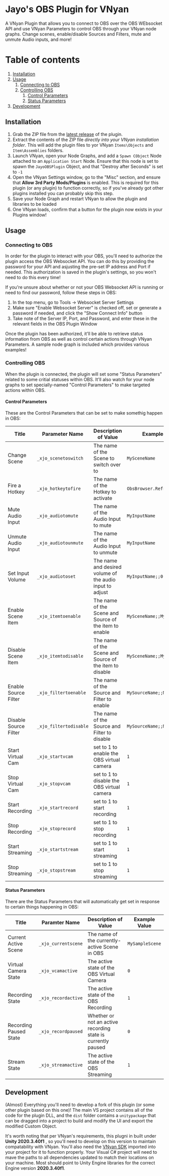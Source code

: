 # Jayo's OBS Plugin for VNyan

A VNyan Plugin that allows you to connect to OBS over the OBS WEbsocket API and use VNyan Parameters to control OBS through your VNyan node graphs. Change scenes, enable/disable Sources and Filters, mute and unmute Audio inputs, and more!

# Table of contents
1. [Installation](#installation)
2. [Usage](#usage)
    1. [Connecting to OBS](#connecting-to-obs)
    2. [Controlling OBS](#controlling-obs)
        1. [Control Parameters](#control-parameters)
        2. [Status Parameters](#status-parameters)
3. [Development](#development)

## Installation
1. Grab the ZIP file from the [latest release](https://github.com/jayo-exe/JayoOBSPlugin/releases/latest) of the plugin.
2. Extract the contents of the ZIP file _directly into your VNyan installation folder_.  This will add the plugin files to yor VNyan `Items\Objects` and `Item\Assemblies` folders.
3. Launch VNyan, open your Node Graphs, and add a `Spawn CObject` Node attached to an `Application Start` Node.  Ensure that this node is set to spawn the `JayoOBSPlugin` Object, and that "Destroy after Seconds" is set to `-1`
4. Open the VNyan Settings window, go to the "Misc" section, and ensure that **Allow 3rd Party Mods/Plugins** is enabled. This is required for this plugin  (or any plugin) to function correctly, so if you've already got other plugins installed you can probably skip this step.
5. Save your Node Graph and restart VNyan to allow the plugin and libraries to be loaded
6. One VNyan loads, confirm that a button for the plugin now exists in your Plugins window!

## Usage
### Connecting to OBS
In order for the plugin to interact with your OBS, you'll need to authorize the plugin access the OBS Websocket API.  You can do this by providing the password for your API and asjusting the pre-set IP address and Port if needed. This authorization is saved in the plugin's settings, so you won't need to do this every time!

If you're unsure about whether or not your OBS Websocket API is running or need to find our password, follow these steps in OBS:
1. In the top menu, go to Tools -> Websocket Server Settings
2. Make sure "Enable Websocket Server" is checked off, set or generate a password if needed, and click the "Show Connect Info" button
3. Take note of the Server IP, Port, and Password, and enter these in the relevant fields in the OBS Plugin Window

Once the plugin has been authorized, it'll be able to retrieve status information from OBS as well as control certain actions through VNyan Parameters.  A sample node graph is included which provides various examples!

### Controlling OBS
When the plugin is connected, the plugin will set some "Status Parameters" related to some critial statuses within OBS. It'll also watch for your node graphs to set specially-named "Control Parameters" to make targeted actions within OBS.

#### Control Parameters
These are the Control Parameters that can be set to make somethig happen in OBS:

| Title                 | Parameter Name         | Description of Value                                     | Example Value                |
|-----------------------|------------------------|----------------------------------------------------------|------------------------------|
| Change Scene          | `_xjo_scenetoswitch`   | The name of the Scene to switch over to                  | `MySceneName`                |
| Fire a Hotkey         | `_xjo_hotkeytofire`    | The name of the Hotkey to activate                       | `ObsBrowser.Refresh`         |
| Mute Audio Input      | `_xjo_audiotomute`     | The name of the Audio Input to mute                      | `MyInputName`                |
| Unmute Audio Input    | `_xjo_audiotounmute`   | The name of the Audio Input to unmute                    | `MyInputName`                |
| Set Input Volume      | `_xjo_audiotoset`      | The name and desired volume of the audio input to adjust | `MyInputName;;0.69`          |
| Enable Scene Item     | `_xjo_itemtoenable`    | The name of the Scene and Source of the item to enable   | `MySceneName;;MySourceName`  |
| Disable Scene Item    | `_xjo_itemtodisable`   | The name of the Scene and Source of the item to disable  | `MySceneName;;MySourceName`  |
| Enable Source Filter  | `_xjo_filtertoenable`  | The name of the Source and Filter to enable              | `MySourceName;;MyFilterName` |
| Disable Source Filter | `_xjo_filtertodisable` | The name of the Source and Filter to disable             | `MySourceName;;MyFilterName` |
| Start Virtual Cam     | `_xjo_startvcam`       | set to 1 to enable the OBS virtual camera                | `1`                          |
| Stop Virtual Cam      | `_xjo_stopvcam`        | set to 1 to disable the OBS virtual camera               | `1`                          |
| Start Recording       | `_xjo_startrecord`     | set to 1 to start recording                              | `1`                          |
| Stop Recording        | `_xjo_stoprecord`      | set to 1 to stop recording                               | `1`                          |
| Start Streaming       | `_xjo_startstream`     | set to 1 to start streaming                              | `1`                          |
| Stop Streaming        | `_xjo_stopstream`      | set to 1 to stop streaming                               | `1`                          |

#### Status Parameters
There are the Status Parameters that will automatically get set in response to certain things happening in OBS:

| Title                  | Paramter Name       | Description of Value                                         | Example Value   |
|------------------------|---------------------|--------------------------------------------------------------|-----------------|
| Current Active Scene   | `_xjo_currentscene` | The name of the currently-active Scene in OBS                | `MySampleScene` |
| Virtual Camera State   | `_xjo_vcamactive`   | The active state of the OBS Virtual Camera                   | `0`             |
| Recording State        | `_xjo_recordactive` | The active state of the OBS Recording                        | `1`             |
| Recording Paused State | `_xjo_recordpaused` | Whether or not an active recording state is currently paused | `0`             |
| Stream State           | `_xjo_streamactive` | The active state of the OBS Streaming                        | `1`             |


## Development
(Almost) Everything you'll need to develop a fork of this plugin (or some other plugin based on this one)!  The main VS project contains all of the code for the plugin DLL, and the `dist` folder contains a `unitypackage` that can be dragged into a project to build and modify the UI and export the modified Custom Object.

It's worth noting that per VNyan's requirements, this plugni in built under **Unity 2020.3.40f1** , so you'll need to develop on this version to maintain compatability with VNyan.
You'll also need the [VNyan SDK](https://suvidriel.itch.io/vnyan) imported into your project for it to function properly.
Your Visual C# project will need to mave the paths to all dependencies updated to match their locations on your machine.  Most should point to Unity Engine libraries for the correct Engine version **2020.3.40f1**.
